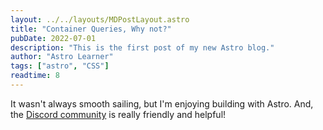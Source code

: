 ```yaml
---
layout: ../../layouts/MDPostLayout.astro
title: "Container Queries, Why not?"
pubDate: 2022-07-01
description: "This is the first post of my new Astro blog."
author: "Astro Learner"
tags: ["astro", "CSS"]
readtime: 8
---
```


It wasn't always smooth sailing, but I'm enjoying building with Astro. And, the [Discord community](https://astro.build/chat) is really friendly and helpful!
